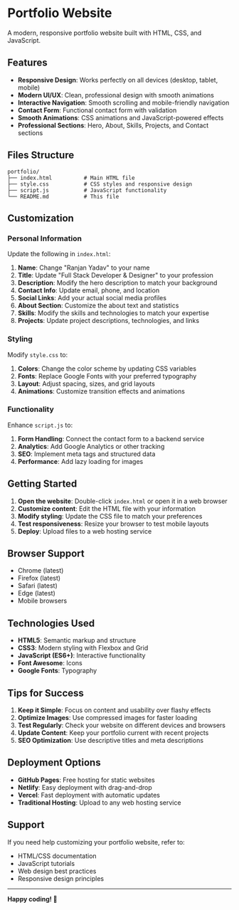 # Portfolio Website

A modern, responsive portfolio website built with HTML, CSS, and JavaScript.

## Features

- **Responsive Design**: Works perfectly on all devices (desktop, tablet, mobile)
- **Modern UI/UX**: Clean, professional design with smooth animations
- **Interactive Navigation**: Smooth scrolling and mobile-friendly navigation
- **Contact Form**: Functional contact form with validation
- **Smooth Animations**: CSS animations and JavaScript-powered effects
- **Professional Sections**: Hero, About, Skills, Projects, and Contact sections

## Files Structure

```
portfolio/
├── index.html          # Main HTML file
├── style.css           # CSS styles and responsive design
├── script.js           # JavaScript functionality
└── README.md           # This file
```

## Customization

### Personal Information
Update the following in `index.html`:

1. **Name**: Change "Ranjan Yadav" to your name
2. **Title**: Update "Full Stack Developer & Designer" to your profession
3. **Description**: Modify the hero description to match your background
4. **Contact Info**: Update email, phone, and location
5. **Social Links**: Add your actual social media profiles
6. **About Section**: Customize the about text and statistics
7. **Skills**: Modify the skills and technologies to match your expertise
8. **Projects**: Update project descriptions, technologies, and links

### Styling
Modify `style.css` to:

1. **Colors**: Change the color scheme by updating CSS variables
2. **Fonts**: Replace Google Fonts with your preferred typography
3. **Layout**: Adjust spacing, sizes, and grid layouts
4. **Animations**: Customize transition effects and animations

### Functionality
Enhance `script.js` to:

1. **Form Handling**: Connect the contact form to a backend service
2. **Analytics**: Add Google Analytics or other tracking
3. **SEO**: Implement meta tags and structured data
4. **Performance**: Add lazy loading for images

## Getting Started

1. **Open the website**: Double-click `index.html` or open it in a web browser
2. **Customize content**: Edit the HTML file with your information
3. **Modify styling**: Update the CSS file to match your preferences
4. **Test responsiveness**: Resize your browser to test mobile layouts
5. **Deploy**: Upload files to a web hosting service

## Browser Support

- Chrome (latest)
- Firefox (latest)
- Safari (latest)
- Edge (latest)
- Mobile browsers

## Technologies Used

- **HTML5**: Semantic markup and structure
- **CSS3**: Modern styling with Flexbox and Grid
- **JavaScript (ES6+)**: Interactive functionality
- **Font Awesome**: Icons
- **Google Fonts**: Typography

## Tips for Success

1. **Keep it Simple**: Focus on content and usability over flashy effects
2. **Optimize Images**: Use compressed images for faster loading
3. **Test Regularly**: Check your website on different devices and browsers
4. **Update Content**: Keep your portfolio current with recent projects
5. **SEO Optimization**: Use descriptive titles and meta descriptions

## Deployment Options

- **GitHub Pages**: Free hosting for static websites
- **Netlify**: Easy deployment with drag-and-drop
- **Vercel**: Fast deployment with automatic updates
- **Traditional Hosting**: Upload to any web hosting service

## Support

If you need help customizing your portfolio website, refer to:
- HTML/CSS documentation
- JavaScript tutorials
- Web design best practices
- Responsive design principles

---

**Happy coding! 🚀**

